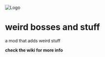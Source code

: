 ![Logo](https://cdn.modrinth.com/data/nyH7dEvK/f87b8c6e636260c85d9cf1a4e3e3fe606ac584ec.png)

# weird bosses and stuff

a mod that adds weird stuff

**check the wiki for more info**
